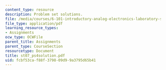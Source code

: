 ```yaml
---
content_type: resource
description: Problem set solutions.
file: /media/courses/6-101-introductory-analog-electronics-laboratory-spring-2007/fcbf53caf88f379809d99a3795d65b41_st07_ps4solution.pdf
file_type: application/pdf
learning_resource_types:
- Assignments
ocw_type: OCWFile
parent_title: Assignments
parent_type: CourseSection
resourcetype: Document
title: st07_ps4solution.pdf
uid: fcbf53ca-f88f-3798-09d9-9a3795d65b41
---
```

